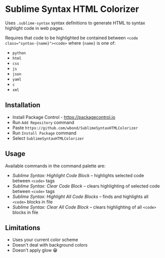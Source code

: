 # Sublime Syntax HTML Colorizer

Uses `.sublime-syntax` syntax definitions to generate HTML to syntax highlight code in web pages.

Requires that code to be highlighted be contained between `<code class="syntax-{name}"><code>` where `{name}` is one of:

 - `python`
 - `html`
 - `css`
 - `js`
 - `json`
 - `yaml`
 - `c`
 - `xml`

## Installation

 - Install Package Control - https://packagecontrol.io
 - Run `Add Repository` command
 - Paste `https://github.com/wbond/SublimeSyntaxHTMLColorizer`
 - Run `Install Package` command
 - Select `SublimeSyntaxHTMLColorizer`

## Usage

Available commands in the command palette are:

 - *Sublime Syntax: Highlight Code Block* – highlights selected code between `<code>` tags
 - *Sublime Syntax: Clear Code Block* – clears highlighting of selected code between `<code>` tags
 - *Sublime Syntax: Highlight All Code Blocks* – finds and highlights all `<code>` blocks in file
 - *Sublime Syntax: Clear All Code Block* – clears highlighting of all `<code>` blocks in file

## Limitations

 - Uses your current color scheme
 - Doesn't deal with background colors
 - Doesn't apply glow 😁

